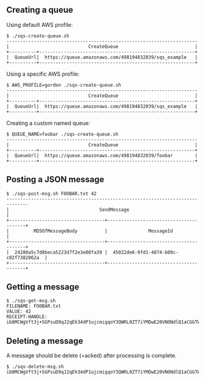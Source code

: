 ## Creating a queue

Using default AWS profile:

    $ ./sqs-create-queue.sh
    ----------------------------------------------------------------------
    |                             CreateQueue                            |
    +----------+---------------------------------------------------------+
    |  QueueUrl|  https://queue.amazonaws.com/498194832039/sqs_example   |
    +----------+---------------------------------------------------------+


Using a specific AWS profile:

    $ AWS_PROFILE=gordon ./sqs-create-queue.sh
    ----------------------------------------------------------------------
    |                             CreateQueue                            |
    +----------+---------------------------------------------------------+
    |  QueueUrl|  https://queue.amazonaws.com/498194832039/sqs_example   |
    +----------+---------------------------------------------------------+

Creating a custom named queue:

    $ QUEUE_NAME=foobar ./sqs-create-queue.sh
    ----------------------------------------------------------------------
    |                             CreateQueue                            |
    +----------+---------------------------------------------------------+
    |  QueueUrl|  https://queue.amazonaws.com/498194832039/foobar        |
    +----------+---------------------------------------------------------+

## Posting a JSON message

    $ ./sqs-post-msg.sh FOOBAR.txt 42
    ------------------------------------------------------------------------------
    |                                 SendMessage                                |
    +-----------------------------------+----------------------------------------+
    |         MD5OfMessageBody          |               MessageId                |
    +-----------------------------------+----------------------------------------+
    |  24280a5c7d8beca5223d7f2e3e00fa39 |  45022de6-9fd1-4874-b00c-c02f7382062a  |
    +-----------------------------------+----------------------------------------+


## Getting a message

    $ ./sqs-get-msg.sh
    FILENAME: FOOBAR.txt
    VALUE: 42
    RECEIPT-HANDLE: ib8MCWgVft3j+SGPsuD9qJ2qEh34dP1ujcmigqoY3QWRL0ZT7iYMDwE20VNONdlQ1aCGGTW9EhRGTiNk467apJDWoCNbgzZ3xC7ppZwN/tMNhNiv6Sya3tmupzEc+NmALSstKGTPTDsfPKM0EYHCNruQUfaO+j0trENyXjRH41HXSNF0FMHNkUlPyqkpKdeeiAMoshSxTIqTyFBy8L5cj8T8LTMGISW7h6uJyzaowN7TMqgYuhBgIvH5SW5hBrMYkzLmsOgQ/0laxn9nRSxiY5LQ0xCRSVGv1z9OdHsr1+4=

## Deleting a message

A message should be delete (=acked) after processing is complete.

    $ ./sqs-delete-msg.sh ib8MCWgVft3j+SGPsuD9qJ2qEh34dP1ujcmigqoY3QWRL0ZT7iYMDwE20VNONdlQ1aCGGTW9EhRGTiNk467apJDWoCNbgzZ3xC7ppZwN/tMNhNiv6Sya3tmupzEc+NmALSstKGTPTDsfPKM0EYHCNruQUfaO+j0trENyXjRH41HXSNF0FMHNkUlPyqkpKdeeiAMoshSxTIqTyFBy8L5cj8T8LTMGISW7h6uJyzaowN7TMqgYuhBgIvH5SW5hBrMYkzLmsOgQ/0laxn9nRSxiY5LQ0xCRSVGv1z9OdHsr1+4=

